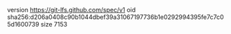 version https://git-lfs.github.com/spec/v1
oid sha256:d206a0408c90b1044dbef39a31067197736b1e0292994395fe7c7c05d1600739
size 7153
